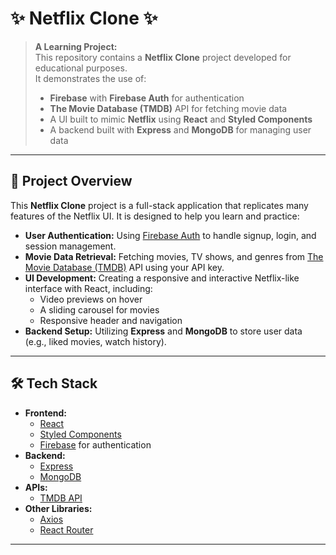 # ✨ Netflix Clone ✨

> **A Learning Project:**  
> This repository contains a **Netflix Clone** project developed for educational purposes.  
> It demonstrates the use of:
>
> - **Firebase** with **Firebase Auth** for authentication  
> - **The Movie Database (TMDB)** API for fetching movie data  
> - A UI built to mimic **Netflix** using **React** and **Styled Components**  
> - A backend built with **Express** and **MongoDB** for managing user data

---

## 📖 Project Overview

This **Netflix Clone** project is a full-stack application that replicates many features of the Netflix UI. It is designed to help you learn and practice:
  
- **User Authentication:** Using [Firebase Auth](https://firebase.google.com/docs/auth) to handle signup, login, and session management.
- **Movie Data Retrieval:** Fetching movies, TV shows, and genres from [The Movie Database (TMDB)](https://www.themoviedb.org/documentation/api) API using your API key.
- **UI Development:** Creating a responsive and interactive Netflix-like interface with React, including:
  - Video previews on hover  
  - A sliding carousel for movies
  - Responsive header and navigation
- **Backend Setup:** Utilizing **Express** and **MongoDB** to store user data (e.g., liked movies, watch history).

---

## 🛠️ Tech Stack

- **Frontend:**
  - [React](https://reactjs.org/)
  - [Styled Components](https://styled-components.com/)
  - [Firebase](https://firebase.google.com/) for authentication
- **Backend:**
  - [Express](https://expressjs.com/)
  - [MongoDB](https://www.mongodb.com/)
- **APIs:**
  - [TMDB API](https://www.themoviedb.org/documentation/api)
- **Other Libraries:**
  - [Axios](https://axios-http.com/)
  - [React Router](https://reactrouter.com/)

---